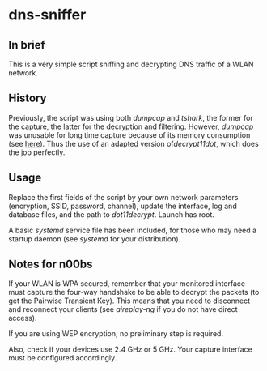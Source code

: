 # dns-sniffer
## In brief
This is a very simple script sniffing and decrypting DNS traffic of a WLAN network.

## History
Previously, the script was using both *dumpcap* and *tshark*, the former for the capture, the latter for the decryption and filtering.
However, *dumpcap* was unusable for long time capture because of its memory consumption (see [here](https://wiki.wireshark.org/KnownBugs/OutOfMemory)).
Thus the use of an adapted version of*decrypt11dot*, which does the job perfectly.

## Usage
Replace the first fields of the script by your own network parameters (encryption, SSID, password, channel), update the interface, log and database files, and the path to *dot11decrypt*.
Launch has root.

A basic *systemd* service file has been included, for those who may need a startup daemon (see *systemd* for your distribution).

## Notes for n00bs
If your WLAN is WPA secured, remember that your monitored interface must capture the four-way handshake to be able to decrypt the packets (to get the Pairwise Transient Key).
This means that you need to disconnect and reconnect your clients (see *aireplay-ng* if you do not have direct access).

If you are using WEP encryption, no preliminary step is required.

Also, check if your devices use 2.4 GHz or 5 GHz. Your capture interface must be configured accordingly.
